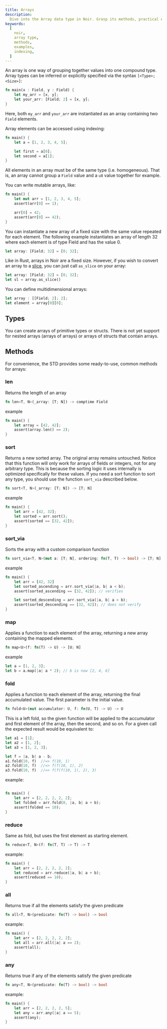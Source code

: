 ```yaml
---
title: Arrays
description:
  Dive into the Array data type in Noir. Grasp its methods, practical examples, and best practices for efficiently using Arrays in your Noir code.
keywords:
  [
    noir,
    array type,
    methods,
    examples,
    indexing,
  ]
---
```


An array is one way of grouping together values into one compound type. Array types can be inferred
or explicitly specified via the syntax `[<Type>; <Size>]`:

```rust
fn main(x : Field, y : Field) {
    let my_arr = [x, y];
    let your_arr: [Field; 2] = [x, y];
}
```

Here, both `my_arr` and `your_arr` are instantiated as an array containing two `Field` elements.

Array elements can be accessed using indexing:

```rust
fn main() {
    let a = [1, 2, 3, 4, 5];

    let first = a[0];
    let second = a[1];
}
```

All elements in an array must be of the same type (i.e. homogeneous). That is, an array cannot group
a `Field` value and a `u8` value together for example.

You can write mutable arrays, like:

```rust
fn main() {
    let mut arr = [1, 2, 3, 4, 5];
    assert(arr[0] == 1);

    arr[0] = 42;
    assert(arr[0] == 42);
}
```

You can instantiate a new array of a fixed size with the same value repeated for each element. The following example instantiates an array of length 32 where each element is of type Field and has the value 0.

```rust
let array: [Field; 32] = [0; 32];
```

Like in Rust, arrays in Noir are a fixed size. However, if you wish to convert an array to a [slice](./slices.mdx), you can just call `as_slice` on your array:

```rust
let array: [Field; 32] = [0; 32];
let sl = array.as_slice()
```

You can define multidimensional arrays:

```rust
let array : [[Field; 2]; 2];
let element = array[0][0];
```

## Types

You can create arrays of primitive types or structs. There is not yet support for nested arrays
(arrays of arrays) or arrays of structs that contain arrays.

## Methods

For convenience, the STD provides some ready-to-use, common methods for arrays:

### len

Returns the length of an array

```rust
fn len<T, N>(_array: [T; N]) -> comptime Field
```

example

```rust
fn main() {
    let array = [42, 42];
    assert(array.len() == 2);
}
```

### sort

Returns a new sorted array. The original array remains untouched. Notice that this function will
only work for arrays of fields or integers, not for any arbitrary type. This is because the sorting
logic it uses internally is optimized specifically for these values. If you need a sort function to
sort any type, you should use the function `sort_via` described below.

```rust
fn sort<T, N>(_array: [T; N]) -> [T; N]
```

example

```rust
fn main() {
    let arr = [42, 32];
    let sorted = arr.sort();
    assert(sorted == [32, 42]);
}
```

### sort_via

Sorts the array with a custom comparison function

```rust
fn sort_via<T, N>(mut a: [T; N], ordering: fn(T, T) -> bool) -> [T; N]
```

example

```rust
fn main() {
    let arr = [42, 32]
    let sorted_ascending = arr.sort_via(|a, b| a < b);
    assert(sorted_ascending == [32, 42]); // verifies

    let sorted_descending = arr.sort_via(|a, b| a > b);
    assert(sorted_descending == [32, 42]); // does not verify
}
```

### map

Applies a function to each element of the array, returning a new array containing the mapped elements.

```rust
fn map<U>(f: fn(T) -> U) -> [U; N]
```

example

```rust
let a = [1, 2, 3];
let b = a.map(|a| a * 2); // b is now [2, 4, 6]
```

### fold

Applies a function to each element of the array, returning the final accumulated value. The first
parameter is the initial value.

```rust
fn fold<U>(mut accumulator: U, f: fn(U, T) -> U) -> U
```

This is a left fold, so the given function will be applied to the accumulator and first element of
the array, then the second, and so on. For a given call the expected result would be equivalent to:

```rust
let a1 = [1];
let a2 = [1, 2];
let a3 = [1, 2, 3];

let f = |a, b| a - b;
a1.fold(10, f)  //=> f(10, 1)
a2.fold(10, f)  //=> f(f(10, 1), 2)
a3.fold(10, f)  //=> f(f(f(10, 1), 2), 3)
```

example:

```rust

fn main() {
    let arr = [2, 2, 2, 2, 2];
    let folded = arr.fold(0, |a, b| a + b);
    assert(folded == 10);
}

```

### reduce

Same as fold, but uses the first element as starting element.

```rust
fn reduce<T, N>(f: fn(T, T) -> T) -> T
```

example:

```rust
fn main() {
    let arr = [2, 2, 2, 2, 2];
    let reduced = arr.reduce(|a, b| a + b);
    assert(reduced == 10);
}
```

### all

Returns true if all the elements satisfy the given predicate

```rust
fn all<T, N>(predicate: fn(T) -> bool) -> bool
```

example:

```rust
fn main() {
    let arr = [2, 2, 2, 2, 2];
    let all = arr.all(|a| a == 2);
    assert(all);
}
```

### any

Returns true if any of the elements satisfy the given predicate

```rust
fn any<T, N>(predicate: fn(T) -> bool) -> bool
```

example:

```rust
fn main() {
    let arr = [2, 2, 2, 2, 5];
    let any = arr.any(|a| a == 5);
    assert(any);
}

```
